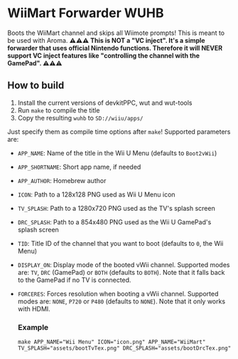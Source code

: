 # WiiMart Forwarder WUHB

Boots the WiiMart channel and skips all Wiimote prompts! This is meant to be used with Aroma.
**⚠️⚠️⚠️ This is NOT a "VC inject". It's a simple forwarder that uses official Nintendo functions. Therefore it will NEVER support VC inject features like "controlling the channel with the GamePad". ⚠️⚠️⚠️**

## How to build
1. Install the current versions of devkitPPC, wut and wut-tools
2. Run `make` to compile the title
3. Copy the resulting `wuhb` to `SD://wiiu/apps/`

Just specify them as compile time options after `make`! Supported parameters are:

- `APP_NAME`: Name of the title in the Wii U Menu (defaults to `Boot2vWii`)
- `APP_SHORTNAME`: Short app name, if needed
- `APP_AUTHOR`: Homebrew author
- `ICON`: Path to a 128x128 PNG used as Wii U Menu icon
- `TV_SPLASH`: Path to a 1280x720 PNG used as the TV's splash screen
- `DRC_SPLASH`: Path to a 854x480 PNG used as the Wii U GamePad's splash screen
- `TID`: Title ID of the channel that you want to boot (defaults to `0`, the Wii Menu)
- `DISPLAY_ON`: Display mode of the booted vWii channel. Supported modes are: `TV`, `DRC` (GamePad) or `BOTH` (defaults
  to `BOTH`). Note that it falls back to the GamePad if no TV is connected.
- `FORCERES`: Forces resolution when booting a vWii channel. Supported modes are: `NONE`, `P720` or `P480` (defaults
  to `NONE`). Note that it only works with HDMI.

  ### Example
    ```
    make APP_NAME="Wii Menu" ICON="icon.png" APP_NAME="WiiMart" TV_SPLASH="assets/bootTvTex.png" DRC_SPLASH="assets/bootDrcTex.png"
    ```